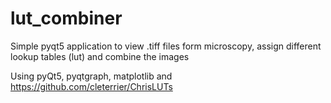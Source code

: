 # lut_combiner

Simple pyqt5 application to view .tiff files form microscopy, assign different lookup tables (lut) and combine the images

Using pyQt5, pyqtgraph, matplotlib and https://github.com/cleterrier/ChrisLUTs